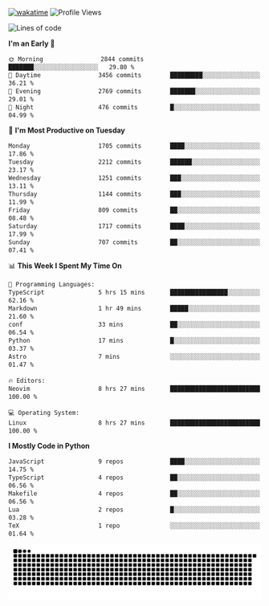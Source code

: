 [![wakatime](https://wakatime.com/badge/user/b920b284-3cde-4cd4-b72e-f7f22d050b16.svg)](https://wakatime.com/@b920b284-3cde-4cd4-b72e-f7f22d050b16)
![Profile Views](http://img.shields.io/badge/Profile%20Views-4586-blue)
<!--START_SECTION:waka-->
![Lines of code](https://img.shields.io/badge/From%20Hello%20World%20I%27ve%20Written-7.3%20million%20lines%20of%20code-blue)

**I'm an Early 🐤** 

```text
🌞 Morning                2844 commits        ███████░░░░░░░░░░░░░░░░░░   29.80 % 
🌆 Daytime                3456 commits        █████████░░░░░░░░░░░░░░░░   36.21 % 
🌃 Evening                2769 commits        ███████░░░░░░░░░░░░░░░░░░   29.01 % 
🌙 Night                  476 commits         █░░░░░░░░░░░░░░░░░░░░░░░░   04.99 % 
```
📅 **I'm Most Productive on Tuesday** 

```text
Monday                   1705 commits        ████░░░░░░░░░░░░░░░░░░░░░   17.86 % 
Tuesday                  2212 commits        ██████░░░░░░░░░░░░░░░░░░░   23.17 % 
Wednesday                1251 commits        ███░░░░░░░░░░░░░░░░░░░░░░   13.11 % 
Thursday                 1144 commits        ███░░░░░░░░░░░░░░░░░░░░░░   11.99 % 
Friday                   809 commits         ██░░░░░░░░░░░░░░░░░░░░░░░   08.48 % 
Saturday                 1717 commits        ████░░░░░░░░░░░░░░░░░░░░░   17.99 % 
Sunday                   707 commits         ██░░░░░░░░░░░░░░░░░░░░░░░   07.41 % 
```


📊 **This Week I Spent My Time On** 

```text
💬 Programming Languages: 
TypeScript               5 hrs 15 mins       ████████████████░░░░░░░░░   62.16 % 
Markdown                 1 hr 49 mins        █████░░░░░░░░░░░░░░░░░░░░   21.60 % 
conf                     33 mins             ██░░░░░░░░░░░░░░░░░░░░░░░   06.54 % 
Python                   17 mins             █░░░░░░░░░░░░░░░░░░░░░░░░   03.37 % 
Astro                    7 mins              ░░░░░░░░░░░░░░░░░░░░░░░░░   01.47 % 

🔥 Editors: 
Neovim                   8 hrs 27 mins       █████████████████████████   100.00 % 

💻 Operating System: 
Linux                    8 hrs 27 mins       █████████████████████████   100.00 % 
```

**I Mostly Code in Python** 

```text
JavaScript               9 repos             ████░░░░░░░░░░░░░░░░░░░░░   14.75 % 
TypeScript               4 repos             ██░░░░░░░░░░░░░░░░░░░░░░░   06.56 % 
Makefile                 4 repos             ██░░░░░░░░░░░░░░░░░░░░░░░   06.56 % 
Lua                      2 repos             █░░░░░░░░░░░░░░░░░░░░░░░░   03.28 % 
TeX                      1 repo              ░░░░░░░░░░░░░░░░░░░░░░░░░   01.64 % 
```




<!--END_SECTION:waka-->
![Snake animation](https://raw.githubusercontent.com/timmypidashev/timmypidashev/main/commits.svg)
